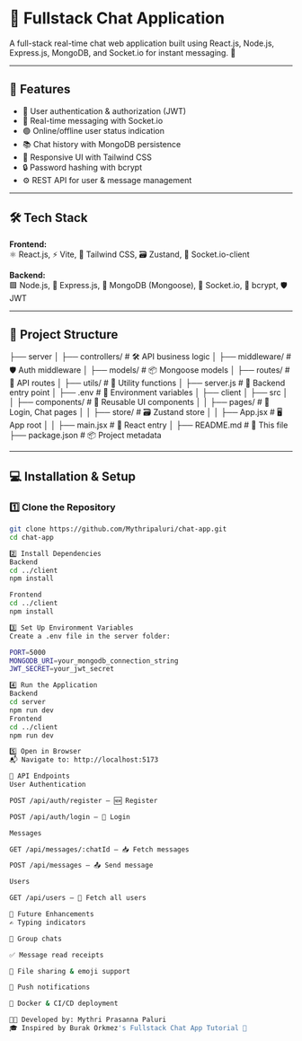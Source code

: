 # 💬 Fullstack Chat Application

A full-stack real-time chat web application built using React.js, Node.js, Express.js, MongoDB, and Socket.io for instant messaging. 🚀

---

## 🚀 Features

- 🔐 User authentication & authorization (JWT)
- 💬 Real-time messaging with Socket.io
- 🟢 Online/offline user status indication
- 📚 Chat history with MongoDB persistence
- 📱 Responsive UI with Tailwind CSS
- 🔒 Password hashing with bcrypt
- ⚙️ REST API for user & message management

---

## 🛠️ Tech Stack

**Frontend:**  
⚛️ React.js, ⚡ Vite, 🎨 Tailwind CSS, 🗃️ Zustand, 🔗 Socket.io-client  

**Backend:**  
🟩 Node.js, 🚂 Express.js, 🍃 MongoDB (Mongoose), 🔗 Socket.io, 🔐 bcrypt, 🛡️ JWT  

---

## 📂 Project Structure

├── server
│ ├── controllers/ # 🛠️ API business logic
│ ├── middleware/ # 🛡️ Auth middleware
│ ├── models/ # 📦 Mongoose models
│ ├── routes/ # 🔀 API routes
│ ├── utils/ # 🔧 Utility functions
│ ├── server.js # 🚀 Backend entry point
│ ├── .env # 🔐 Environment variables
│
├── client
│ ├── src
│ │ ├── components/ # 🧩 Reusable UI components
│ │ ├── pages/ # 📄 Login, Chat pages
│ │ ├── store/ # 🗃️ Zustand store
│ │ ├── App.jsx # 🖥️ App root
│ │ ├── main.jsx # 🚪 React entry
│
├── README.md # 📄 This file
├── package.json # 📦 Project metadata


---

## 💻 Installation & Setup

### 1️⃣ Clone the Repository

```bash
git clone https://github.com/Mythripaluri/chat-app.git
cd chat-app

2️⃣ Install Dependencies
Backend
cd ../client
npm install

Frontend
cd ../client
npm install

3️⃣ Set Up Environment Variables
Create a .env file in the server folder:

PORT=5000
MONGODB_URI=your_mongodb_connection_string
JWT_SECRET=your_jwt_secret

4️⃣ Run the Application
Backend
cd server
npm run dev
Frontend
cd ../client
npm run dev

5️⃣ Open in Browser
📬 Navigate to: http://localhost:5173

📌 API Endpoints
User Authentication

POST /api/auth/register — 🆕 Register

POST /api/auth/login — 🔑 Login

Messages

GET /api/messages/:chatId — 📥 Fetch messages

POST /api/messages — 📤 Send message

Users

GET /api/users — 👥 Fetch all users

🔮 Future Enhancements
✍️ Typing indicators

👥 Group chats

✅ Message read receipts

📁 File sharing & emoji support

🔔 Push notifications

🐳 Docker & CI/CD deployment

👨‍💻 Developed by: Mythri Prasanna Paluri
🎓 Inspired by Burak Orkmez's Fullstack Chat App Tutorial 🙏
